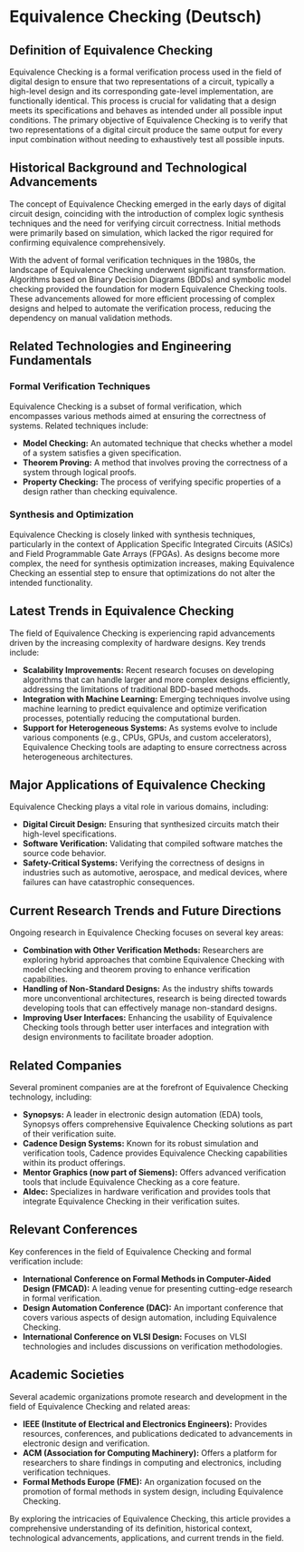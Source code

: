 # Equivalence Checking (Deutsch)

## Definition of Equivalence Checking

Equivalence Checking is a formal verification process used in the field of digital design to ensure that two representations of a circuit, typically a high-level design and its corresponding gate-level implementation, are functionally identical. This process is crucial for validating that a design meets its specifications and behaves as intended under all possible input conditions. The primary objective of Equivalence Checking is to verify that two representations of a digital circuit produce the same output for every input combination without needing to exhaustively test all possible inputs.

## Historical Background and Technological Advancements

The concept of Equivalence Checking emerged in the early days of digital circuit design, coinciding with the introduction of complex logic synthesis techniques and the need for verifying circuit correctness. Initial methods were primarily based on simulation, which lacked the rigor required for confirming equivalence comprehensively.

With the advent of formal verification techniques in the 1980s, the landscape of Equivalence Checking underwent significant transformation. Algorithms based on Binary Decision Diagrams (BDDs) and symbolic model checking provided the foundation for modern Equivalence Checking tools. These advancements allowed for more efficient processing of complex designs and helped to automate the verification process, reducing the dependency on manual validation methods.

## Related Technologies and Engineering Fundamentals

### Formal Verification Techniques

Equivalence Checking is a subset of formal verification, which encompasses various methods aimed at ensuring the correctness of systems. Related techniques include:

- **Model Checking:** An automated technique that checks whether a model of a system satisfies a given specification.
- **Theorem Proving:** A method that involves proving the correctness of a system through logical proofs.
- **Property Checking:** The process of verifying specific properties of a design rather than checking equivalence.

### Synthesis and Optimization

Equivalence Checking is closely linked with synthesis techniques, particularly in the context of Application Specific Integrated Circuits (ASICs) and Field Programmable Gate Arrays (FPGAs). As designs become more complex, the need for synthesis optimization increases, making Equivalence Checking an essential step to ensure that optimizations do not alter the intended functionality.

## Latest Trends in Equivalence Checking

The field of Equivalence Checking is experiencing rapid advancements driven by the increasing complexity of hardware designs. Key trends include:

- **Scalability Improvements:** Recent research focuses on developing algorithms that can handle larger and more complex designs efficiently, addressing the limitations of traditional BDD-based methods.
- **Integration with Machine Learning:** Emerging techniques involve using machine learning to predict equivalence and optimize verification processes, potentially reducing the computational burden.
- **Support for Heterogeneous Systems:** As systems evolve to include various components (e.g., CPUs, GPUs, and custom accelerators), Equivalence Checking tools are adapting to ensure correctness across heterogeneous architectures.

## Major Applications of Equivalence Checking

Equivalence Checking plays a vital role in various domains, including:

- **Digital Circuit Design:** Ensuring that synthesized circuits match their high-level specifications.
- **Software Verification:** Validating that compiled software matches the source code behavior.
- **Safety-Critical Systems:** Verifying the correctness of designs in industries such as automotive, aerospace, and medical devices, where failures can have catastrophic consequences.

## Current Research Trends and Future Directions

Ongoing research in Equivalence Checking focuses on several key areas:

- **Combination with Other Verification Methods:** Researchers are exploring hybrid approaches that combine Equivalence Checking with model checking and theorem proving to enhance verification capabilities.
- **Handling of Non-Standard Designs:** As the industry shifts towards more unconventional architectures, research is being directed towards developing tools that can effectively manage non-standard designs.
- **Improving User Interfaces:** Enhancing the usability of Equivalence Checking tools through better user interfaces and integration with design environments to facilitate broader adoption.

## Related Companies

Several prominent companies are at the forefront of Equivalence Checking technology, including:

- **Synopsys:** A leader in electronic design automation (EDA) tools, Synopsys offers comprehensive Equivalence Checking solutions as part of their verification suite.
- **Cadence Design Systems:** Known for its robust simulation and verification tools, Cadence provides Equivalence Checking capabilities within its product offerings.
- **Mentor Graphics (now part of Siemens):** Offers advanced verification tools that include Equivalence Checking as a core feature.
- **Aldec:** Specializes in hardware verification and provides tools that integrate Equivalence Checking in their verification suites.

## Relevant Conferences

Key conferences in the field of Equivalence Checking and formal verification include:

- **International Conference on Formal Methods in Computer-Aided Design (FMCAD):** A leading venue for presenting cutting-edge research in formal verification.
- **Design Automation Conference (DAC):** An important conference that covers various aspects of design automation, including Equivalence Checking.
- **International Conference on VLSI Design:** Focuses on VLSI technologies and includes discussions on verification methodologies.

## Academic Societies

Several academic organizations promote research and development in the field of Equivalence Checking and related areas:

- **IEEE (Institute of Electrical and Electronics Engineers):** Provides resources, conferences, and publications dedicated to advancements in electronic design and verification.
- **ACM (Association for Computing Machinery):** Offers a platform for researchers to share findings in computing and electronics, including verification techniques.
- **Formal Methods Europe (FME):** An organization focused on the promotion of formal methods in system design, including Equivalence Checking.

By exploring the intricacies of Equivalence Checking, this article provides a comprehensive understanding of its definition, historical context, technological advancements, applications, and current trends in the field.